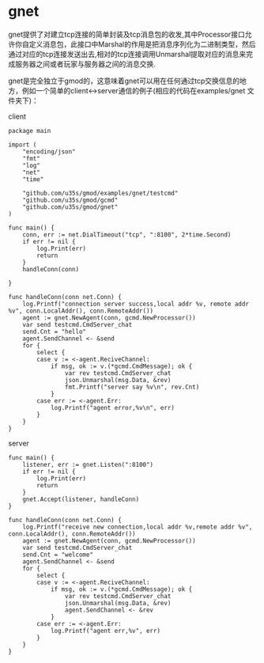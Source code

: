# gnet
  gnet提供了对建立tcp连接的简单封装及tcp消息包的收发,其中Processor接口允许你自定义消息包，此接口中Marshal的作用是把消息序列化为二进制类型，然后通过对应的tcp连接发送出去,相对的tcp连接调用Unmarshal提取对应的消息来完成服务器之间或者玩家与服务器之间的消息交换.

  gnet是完全独立于gmod的，这意味着gnet可以用在任何通过tcp交换信息的地方，例如一个简单的client<->server通信的例子(相应的代码在examples/gnet 文件夹下)：

client
```
package main

import (
	"encoding/json"
	"fmt"
	"log"
	"net"
	"time"

	"github.com/u35s/gmod/examples/gnet/testcmd"
	"github.com/u35s/gmod/gcmd"
	"github.com/u35s/gmod/gnet"
)

func main() {
	conn, err := net.DialTimeout("tcp", ":8100", 2*time.Second)
	if err != nil {
		log.Print(err)
		return
	}
	handleConn(conn)

}

func handleConn(conn net.Conn) {
	log.Printf("connection server success,local addr %v, remote addr %v", conn.LocalAddr(), conn.RemoteAddr())
	agent := gnet.NewAgent(conn, gcmd.NewProcessor())
	var send testcmd.CmdServer_chat
	send.Cnt = "hello"
	agent.SendChannel <- &send
	for {
		select {
		case v := <-agent.ReciveChannel:
			if msg, ok := v.(*gcmd.CmdMessage); ok {
				var rev testcmd.CmdServer_chat
				json.Unmarshal(msg.Data, &rev)
				fmt.Printf("server say %v\n", rev.Cnt)
			}
		case err := <-agent.Err:
			log.Printf("agent error,%v\n", err)
		}
	}
}
```
server
```
func main() {
	listener, err := gnet.Listen(":8100")
	if err != nil {
		log.Print(err)
		return
	}
	gnet.Accept(listener, handleConn)
}

func handleConn(conn net.Conn) {
	log.Printf("receive new connection,local addr %v,remote addr %v", conn.LocalAddr(), conn.RemoteAddr())
	agent := gnet.NewAgent(conn, gcmd.NewProcessor())
	var send testcmd.CmdServer_chat
	send.Cnt = "welcome"
	agent.SendChannel <- &send
	for {
		select {
		case v := <-agent.ReciveChannel:
			if msg, ok := v.(*gcmd.CmdMessage); ok {
				var rev testcmd.CmdServer_chat
				json.Unmarshal(msg.Data, &rev)
				agent.SendChannel <- &rev
			}
		case err := <-agent.Err:
			log.Printf("agent err,%v", err)
		}
	}
}
```
